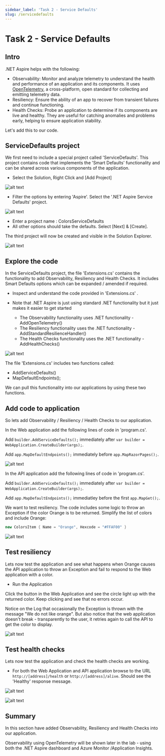 ```yaml
---
sidebar_label: 'Task 2 - Service Defaults'
slug: /servicedefaults
---
```


# Task 2 - Service Defaults

## Intro

.NET Aspire helps with the following:

- Observability: Monitor and analyze telemetry to understand the health and performance of an application and its components. It uses [OpenTelemetry](<https://opentelemetry.io/>), a cross-platform, open standard for collecting and emitting telemetry data.
- Resiliency: Ensure the ability of an app to recover from transient failures and continue functioning.
- Health Checks: Probe an application to determine if its components are live and healthy.  They are useful for catching anomalies and problems early, helping to ensure application stability.

Let's add this to our code.

## ServiceDefaults project

We first need to include a special project called 'ServiceDefaults'. This project contains code that implements the 'Smart Defaults' functionality and can be shared across various components of the application.

- Select the Solution, Right Click and [Add Project]

![alt text](.\images\task2servicedefaults1.png)

- Filter the options by entering 'Aspire'.  Select the '.NET Aspire Service Defaults' project.

![alt text](.\images\task2servicedefaults2.png)

- Enter a project name :  ColorsServiceDefaults
- All other options should take the defaults.  Select [Next] &  [Create].

The third project will now be created and visible in the Solution Explorer.

![alt text](.\images\task2servicedefaults3.png)

## Explore the code

In the ServiceDefaults project, the file 'Extensions.cs' contains the functionality to add Observability, Resiliency and Health Checks.  It includes Smart Defaults options which can be expanded / amended if required.

- Inspect and understand the code provided in 'Extensions.cs' .

- Note that .NET Aspire is just using standard .NET functionality but it just makes it easier to get started
  - The Observability functionality uses .NET functionality - AddOpenTelemetry()
  - The Resiliency functionality uses the .NET functionality - AddStandardResilienceHandler()
  - The Health Checks functionality uses the .NET functionality - AddHealthChecks()

![alt text](.\images\task2servicedefaults4.png)

The file 'Extensions.cs' includes two functions called:

- AddServiceDefaults()
- MapDefaultEndpoints();

We can pull this functionality into our applications by using these two functions.

## Add code to application

So lets add Observability / Resiliency / Health Checks to our application.

In the Web application add the following lines of code in 'program.cs'.

Add `builder.AddServiceDefaults();` immediately after `var builder = WebApplication.CreateBuilder(args);`.

Add `app.MapDefaultEndpoints();` immediately before `app.MapRazorPages();`.

![alt text](.\images\task2servicedefaults5.png)

In the API application add the following lines of code in 'program.cs'.

Add `builder.AddServiceDefaults();` immediately after `var builder = WebApplication.CreateBuilder(args);`.

Add `app.MapDefaultEndpoints();` immediatley before the first `app.MapGet();`.

We want to test resiliency.  The code includes some logic to throw an Exception if the color Orange is to be returned.
Simplify the list of colors and include Orange:

```c#
new ColorsItem { Name = "Orange", Hexcode = "#FFAF00" }
```

![alt text](.\images\task2servicedefaults6.png)

## Test resiliency

Lets now test the application and see what happens when Orange causes the API application to throw an Exception and fail to respond to the Web application with a color.

- Run the Application

Click the button in the Web Application and see the circle light up with the returned color.  Keep clicking and see that no errors occur.

Notice on the Log that occasionally the Exception is thrown with the message "We do not like orange".  But also notice that the web application doesn't break - transparently to the user, it retries again to call the API to get the color to display.

![alt text](.\images\task2servicedefaults7.png)

## Test health checks

Lets now test the application and check the health checks are working.  

- For both the Web Application and API application browse to the URL `http://[address]/health` or `http://[address]/alive`.  Should see the 'Healthy' response message.

![alt text](.\images\task2servicedefaults8.png)

![alt text](.\images\task2servicedefaults9.png)

## Summary

In this section have added Observability, Resiliency and Health Checks into our application.

Observability using OpenTelemetry will be shown later in the lab - using both the .NET Aspire dashboard and Azure Monitor /Application Insights.
